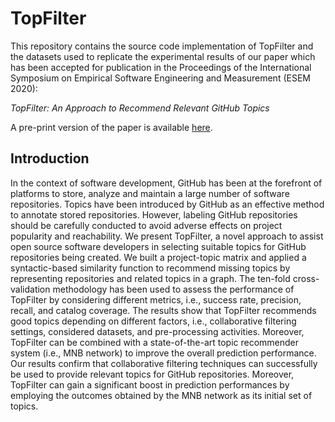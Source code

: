 
# TopFilter
This repository contains the source code implementation of TopFilter and the datasets used to replicate the experimental results of our paper which has been accepted for publication in the Proceedings of the International Symposium on Empirical Software Engineering and Measurement (ESEM 2020):

_TopFilter: An Approach to Recommend Relevant GitHub Topics_

A pre-print version of the paper is available [here](https://github.com/MDEGroup/TopFinder/blob/master/ESEM2020.pdf).



## Introduction

In the context of software development, GitHub has been at the forefront of platforms to store, analyze and maintain a large number of software repositories. Topics have been introduced by GitHub as an effective 
method to annotate stored repositories. However, labeling GitHub repositories should be carefully conducted to avoid adverse effects on project popularity and reachability. We present TopFilter, a novel approach to assist open source 
software developers in selecting suitable topics for GitHub repositories being 
created.
We built a project-topic matrix and applied a syntactic-based similarity function to recommend missing topics by representing repositories and related topics in a graph. The ten-fold cross-validation methodology has been used to assess the performance of TopFilter by considering different 
metrics, i.e., success rate, precision, recall, and catalog coverage. The results show that TopFilter recommends good topics depending on different factors, i.e., collaborative filtering settings, 
considered datasets, and pre-processing activities. Moreover, TopFilter can be combined with a state-of-the-art topic recommender system (i.e., MNB 
network) to improve the overall prediction performance. Our results confirm that collaborative filtering techniques can successfully be used to provide relevant topics for GitHub 
repositories. Moreover, TopFilter can gain a significant boost in prediction performances by employing the outcomes obtained by the MNB network as its initial set of topics.

